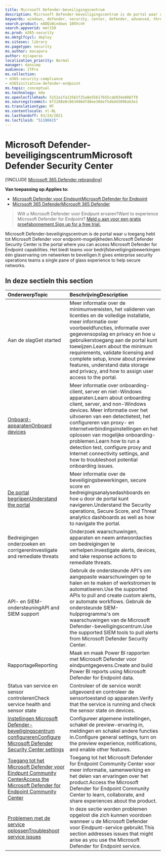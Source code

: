 ```yaml
---
title: Microsoft Defender-beveiligingscentrum
description: Microsoft Defender-beveiligingscentrum is de portal waar u toegang hebt tot Microsoft Defender voor Eindpunt.
keywords: windows, defender, security, center, defender, advanced, threat, protection
search.product: eADQiWindows 10XVcnh
search.appverid: met150
ms.prod: m365-security
ms.mktglfcycl: deploy
ms.sitesec: library
ms.pagetype: security
ms.author: macapara
author: mjcaparas
localization_priority: Normal
manager: dansimp
audience: ITPro
ms.collection:
- m365-security-compliance
- m365initiative-defender-endpoint
ms.topic: conceptual
ms.technology: mde
ms.openlocfilehash: 5152a1fa13562f25a8e55617655cab934e886ff0
ms.sourcegitcommit: 6f2288e0c863496dfd0ee38de754bd43096ab3e1
ms.translationtype: MT
ms.contentlocale: nl-NL
ms.lasthandoff: 03/24/2021
ms.locfileid: "51186615"
---
```

# <a name="microsoft-defender-security-center"></a><span data-ttu-id="e6da0-104">Microsoft Defender-beveiligingscentrum</span><span class="sxs-lookup"><span data-stu-id="e6da0-104">Microsoft Defender Security Center</span></span>

[!INCLUDE [Microsoft 365 Defender rebranding](../../includes/microsoft-defender.md)]

<span data-ttu-id="e6da0-105">**Van toepassing op:**</span><span class="sxs-lookup"><span data-stu-id="e6da0-105">**Applies to:**</span></span>
- [<span data-ttu-id="e6da0-106">Microsoft Defender voor Eindpunt</span><span class="sxs-lookup"><span data-stu-id="e6da0-106">Microsoft Defender for Endpoint</span></span>](https://go.microsoft.com/fwlink/p/?linkid=2154037)
- [<span data-ttu-id="e6da0-107">Microsoft 365 Defender</span><span class="sxs-lookup"><span data-stu-id="e6da0-107">Microsoft 365 Defender</span></span>](https://go.microsoft.com/fwlink/?linkid=2118804)

> <span data-ttu-id="e6da0-108">Wilt u Microsoft Defender voor Eindpunt ervaren?</span><span class="sxs-lookup"><span data-stu-id="e6da0-108">Want to experience Microsoft Defender for Endpoint?</span></span> [<span data-ttu-id="e6da0-109">Meld u aan voor een gratis proefabonnement.</span><span class="sxs-lookup"><span data-stu-id="e6da0-109">Sign up for a free trial.</span></span>](https://www.microsoft.com/microsoft-365/windows/microsoft-defender-atp?ocid=docs-wdatp-exposedapis-abovefoldlink)

<span data-ttu-id="e6da0-110">Microsoft Defender-beveiligingscentrum is de portal waar u toegang hebt tot Microsoft Defender voor endpoint-mogelijkheden.</span><span class="sxs-lookup"><span data-stu-id="e6da0-110">Microsoft Defender Security Center is the portal where you can access Microsoft Defender for Endpoint capabilities.</span></span> <span data-ttu-id="e6da0-111">Het biedt teams voor bedrijfsbeveiligingsbewerkingen één glaservaring om netwerken te beveiligen.</span><span class="sxs-lookup"><span data-stu-id="e6da0-111">It gives enterprise security operations teams a single pane of glass experience to help secure networks.</span></span>

## <a name="in-this-section"></a><span data-ttu-id="e6da0-112">In deze sectie</span><span class="sxs-lookup"><span data-stu-id="e6da0-112">In this section</span></span>

<span data-ttu-id="e6da0-113">Onderwerp</span><span class="sxs-lookup"><span data-stu-id="e6da0-113">Topic</span></span> | <span data-ttu-id="e6da0-114">Beschrijving</span><span class="sxs-lookup"><span data-stu-id="e6da0-114">Description</span></span>
:---|:---
<span data-ttu-id="e6da0-115">Aan de slag</span><span class="sxs-lookup"><span data-stu-id="e6da0-115">Get started</span></span>  |  <span data-ttu-id="e6da0-116">Meer informatie over de minimumvereisten, het valideren van licenties en de volledige installatie, meer informatie over voorbeeldfuncties, informatie over gegevensopslag en privacy en hoe u gebruikerstoegang aan de portal kunt toewijzen.</span><span class="sxs-lookup"><span data-stu-id="e6da0-116">Learn about the minimum requirements, validate licensing and complete setup, know about preview features, understand data storage and privacy, and how to assign user access to the portal.</span></span>
[<span data-ttu-id="e6da0-117">Onboard-apparaten</span><span class="sxs-lookup"><span data-stu-id="e6da0-117">Onboard devices</span></span>](onboard-configure.md) | <span data-ttu-id="e6da0-118">Meer informatie over onboarding-client, server en niet-Windows apparaten.</span><span class="sxs-lookup"><span data-stu-id="e6da0-118">Learn about onboarding client, server, and non-Windows devices.</span></span> <span data-ttu-id="e6da0-119">Meer informatie over het uitvoeren van een detectietest, het configureren van proxy- en internetverbindingsinstellingen en het oplossen van mogelijke onboarding-problemen.</span><span class="sxs-lookup"><span data-stu-id="e6da0-119">Learn how to run a detection test, configure proxy and Internet connectivity settings, and how to troubleshoot potential onboarding issues.</span></span>
[<span data-ttu-id="e6da0-120">De portal begrijpen</span><span class="sxs-lookup"><span data-stu-id="e6da0-120">Understand the portal</span></span>](use.md) | <span data-ttu-id="e6da0-121">Meer informatie over de beveiligingsbewerkingen, secure score en bedreigingsanalysedashboards en hoe u door de portal kunt navigeren.</span><span class="sxs-lookup"><span data-stu-id="e6da0-121">Understand the Security operations, Secure Score, and Threat analytics dashboards as well as how to navigate the portal.</span></span>
<span data-ttu-id="e6da0-122">Bedreigingen onderzoeken en corrigeren</span><span class="sxs-lookup"><span data-stu-id="e6da0-122">Investigate and remediate threats</span></span> | <span data-ttu-id="e6da0-123">Onderzoek waarschuwingen, apparaten en neem antwoordacties om bedreigingen te verhelpen.</span><span class="sxs-lookup"><span data-stu-id="e6da0-123">Investigate alerts, devices, and take response actions to remediate threats.</span></span>
<span data-ttu-id="e6da0-124">API- en SIEM-ondersteuning</span><span class="sxs-lookup"><span data-stu-id="e6da0-124">API and SIEM support</span></span> | <span data-ttu-id="e6da0-125">Gebruik de ondersteunde API's om aangepaste waarschuwingen op te halen en te maken of werkstromen te automatiseren.</span><span class="sxs-lookup"><span data-stu-id="e6da0-125">Use the supported APIs to pull and create custom alerts, or automate workflows.</span></span> <span data-ttu-id="e6da0-126">Gebruik de ondersteunde SIEM-hulpprogramma's om waarschuwingen van de Microsoft Defender-beveiligingscentrum.</span><span class="sxs-lookup"><span data-stu-id="e6da0-126">Use the supported SIEM tools to pull alerts from Microsoft Defender Security Center.</span></span>
<span data-ttu-id="e6da0-127">Rapportage</span><span class="sxs-lookup"><span data-stu-id="e6da0-127">Reporting</span></span> | <span data-ttu-id="e6da0-128">Maak en maak Power BI rapporten met Microsoft Defender voor eindpuntgegevens.</span><span class="sxs-lookup"><span data-stu-id="e6da0-128">Create and build Power BI reports using Microsoft Defender for Endpoint data.</span></span>
<span data-ttu-id="e6da0-129">Status van service en sensor controleren</span><span class="sxs-lookup"><span data-stu-id="e6da0-129">Check service health and sensor state</span></span> | <span data-ttu-id="e6da0-130">Controleer of de service wordt uitgevoerd en controleer de sensortoestand op apparaten.</span><span class="sxs-lookup"><span data-stu-id="e6da0-130">Verify that the service is running and check the sensor state on devices.</span></span>
[<span data-ttu-id="e6da0-131">Instellingen Microsoft Defender-beveiligingscentrum configureren</span><span class="sxs-lookup"><span data-stu-id="e6da0-131">Configure Microsoft Defender Security Center settings</span></span>](preferences-setup.md) | <span data-ttu-id="e6da0-132">Configureer algemene instellingen, schakel de preview-ervaring in, meldingen en schakel andere functies in.</span><span class="sxs-lookup"><span data-stu-id="e6da0-132">Configure general settings, turn on the preview experience, notifications, and enable other features.</span></span>
[<span data-ttu-id="e6da0-133">Toegang tot het Microsoft Defender voor Eindpunt Community Center</span><span class="sxs-lookup"><span data-stu-id="e6da0-133">Access the Microsoft Defender for Endpoint Community Center</span></span>](community.md) | <span data-ttu-id="e6da0-134">Toegang tot het Microsoft Defender for Endpoint Community Center voor meer informatie, samenwerking en het delen van ervaringen over het product.</span><span class="sxs-lookup"><span data-stu-id="e6da0-134">Access the Microsoft Defender for Endpoint Community Center to learn, collaborate, and share experiences about the product.</span></span>
[<span data-ttu-id="e6da0-135">Problemen met de service oplossen</span><span class="sxs-lookup"><span data-stu-id="e6da0-135">Troubleshoot service issues</span></span>](troubleshoot-mdatp.md) | <span data-ttu-id="e6da0-136">In deze sectie worden problemen opgelost die zich kunnen voordoen wanneer u de Microsoft Defender voor Eindpunt-service gebruikt.</span><span class="sxs-lookup"><span data-stu-id="e6da0-136">This section addresses issues that might arise as you use the Microsoft Defender for Endpoint service.</span></span>